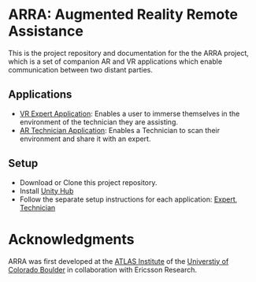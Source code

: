# ARRA: Augmented Reality Remote Assistance
This is the project repository and documentation for the the ARRA project, which is a set of companion AR and VR applications which enable communication between two distant parties.

## Applications
- [VR Expert Application](./VR-Expert-App): Enables a user to immerse themselves in the environment of the technician they are assisting.
- [AR Technician Application](./Hololens-Novice-App/Readme.md#ar-technician-application): Enables a Technician to scan their environment and share it with an expert.

## Setup
- Download or Clone this project repository.
- Install [Unity Hub](https://unity3d.com/get-unity/download)
- Follow the separate setup instructions for each application: [Expert](./VR-Expert-App), [Technician](./Hololens-Novice-App/Readme.md#ar-technician-application)

# Acknowledgments
ARRA was first developed at the [ATLAS Institute](https://www.colorado.edu/atlas/) of the [Universtiy of Colorado Boulder](https://www.colorado.edu/) in collaboration with Ericsson Research.

